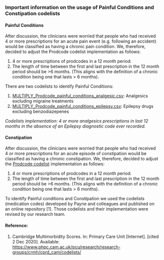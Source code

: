 ### Important information on the usage of Painful Conditions and Constipation codelists

#### Painful Conditions
After discussion, the clinicians were worried that people who had received 4 or more prescriptions for an acute pain event (e.g. following an accident) would be classified as having a chronic pain condition. We, therefore, decided to adjust the Prodcode codelist implementation as follows:
1.	4 or more prescriptions of prodcodes in a 12 month period.
2.	The length of time between the first and last prescription in the 12 month period should be >6 months. (This aligns with the definition of a chronic condition being one that lasts > 6 months).

There are two codelists to identify Painful Conditions:
1. [MULTIPLY_Prodcode_painful_conditions_analgesic.csv](https://github.com/f-eto/MULTIPLY-Initiative/blob/main/MULTIPLY_Prodcode_CPRD_GOLD/long-term-conditions/MULTIPLY_Prodcode_painful_conditions_analgesic.csv): Analgesics excluding migraine treatments
2. [MULTIPLY_Prodcode_painful_conditions_epilepsy.csv](https://github.com/f-eto/MULTIPLY-Initiative/blob/main/MULTIPLY_Prodcode_CPRD_GOLD/long-term-conditions/MULTIPLY_Prodcode_painful_conditions_epilepsy.csv): Epilepsy drugs excluding benzodiazepenes 

*Codelists implementation: 4 or more analgesics prescriptions in last 12 months in the absence of an Epilepsy diagnostic code ever recorded.*

#### Constipation
After discussion, the clinicians were worried that people who had received 4 or more prescriptions for an acute episode of constipation would be classified as having a chronic constipation. We, therefore, decided to adjust the [Prodcode codelist](https://github.com/f-eto/MULTIPLY-Initiative/blob/main/MULTIPLY_Prodcode_CPRD_GOLD/long-term-conditions/MULTIPLY_Prodcode_constipation.csv) implementation as follows:
1.	4 or more prescriptions of prodcodes in a 12 month period.
2.	The length of time between the first and last prescription in the 12 month period should be >6 months. (This aligns with the definition of a chronic condition being one that lasts > 6 months).

To identify Painful conditions and Constipation we used the codelists (medication codes) developed by Payne and colleagues and published on an online repository [1]. Those codelists and their implementation were revised by our research team.

#### Reference:
1. Cambridge Multimorbidity Scores. In: Primary Care Unit [Internet]. [cited 2 Dec 2020]. Available: https://www.phpc.cam.ac.uk/pcu/research/research-groups/crmh/cprd_cam/codelists/
